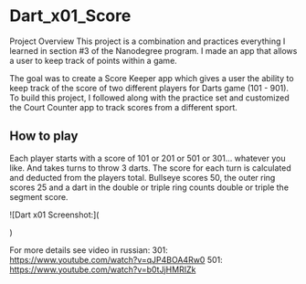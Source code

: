 # Dart_x01_Score

Project Overview
This project is a combination and practices everything I learned in section #3 of the Nanodegree program. I made an app that allows a user to keep track of points within a game.

The goal was to create a Score Keeper app which gives a user the ability to keep track of the score of two different players for Darts game (101 - 901). 
To build this project, I followed along with the practice set and customized the Court Counter app to track scores from a different sport.

## How to play

Each player starts with a score of 101 or 201 or 501 or 301... whatever you like. And takes turns to throw 3 darts. 
The score for each turn is calculated and deducted from the players total. Bullseye scores 50, the outer ring scores 25 and a dart in the double or triple ring counts double or triple the segment score.

![Dart x01 Screenshot:](<blockquote class="imgur-embed-pub" lang="en" data-id="a/juJCB5T" data-context="false" ><a href="//imgur.com/a/juJCB5T"></a></blockquote><script async src="//s.imgur.com/min/embed.js" charset="utf-8"></script>)

For more details see video in russian:
301: https://www.youtube.com/watch?v=qJP4BOA4Rw0
501: https://www.youtube.com/watch?v=b0tJjHMRIZk
